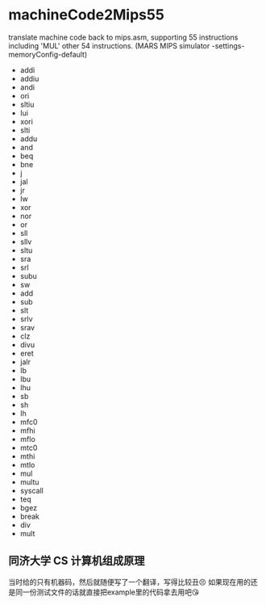 # machineCode2Mips55
  translate machine code back to mips.asm, supporting 55 instructions including 'MUL' other 54 instructions. (MARS MIPS simulator -settings-memoryConfig-default)

+ addi
+ addiu
+ andi
+ ori
+ sltiu
+ lui
+ xori
+ slti
+ addu
+ and
+ beq
+ bne
+ j
+ jal
+ jr
+ lw
+ xor
+ nor
+ or
+ sll 
+ sllv 
+ sltu 
+ sra
+ srl 
+ subu 
+ sw
+ add
+ sub
+ slt
+ srlv
+ srav
+ clz
+ divu
+ eret
+ jalr
+ lb
+ lbu
+ lhu
+ sb
+ sh
+ lh
+ mfc0
+ mfhi
+ mflo
+ mtc0
+ mthi
+ mtlo
+ mul
+ multu
+ syscall
+ teq
+ bgez
+ break
+ div
+ mult

##  同济大学 CS 计算机组成原理 
  当时给的只有机器码，然后就随便写了一个翻译，写得比较丑😣
  如果现在用的还是同一份测试文件的话就直接把example里的代码拿去用吧😘
